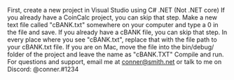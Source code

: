 First, create a new project in Visual Studio using C# .NET (Not .NET core)
If you already have a CoinCalc project, you can skip that step.
Make a new text file called "cBANK.txt" somewhere on your computer and type a 0 in the file and save.
If you already have a cBANK file, you can skip that step.
In every place where you see "cBANK.txt", replace that with the file path to your cBANK.txt file.
If you are on Mac, move the file into the bin/debug/ folder of the project and leave the name as "cBANK.TXT"
Compile and run.
For questions and support, email me at conner@smith.net or talk to me on Discord: @conner.#1234
